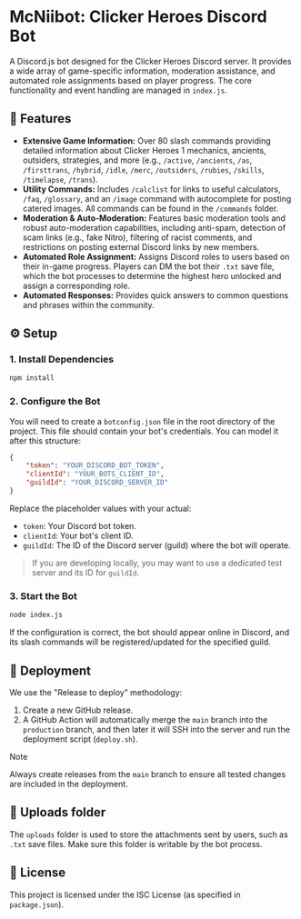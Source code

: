 # McNiibot: Clicker Heroes Discord Bot

A Discord.js bot designed for the Clicker Heroes Discord server. It provides a wide array of game-specific information, moderation assistance, and automated role assignments based on player progress. The core functionality and event handling are managed in `index.js`.

## 👾 Features

-   **Extensive Game Information:** Over 80 slash commands providing detailed information about Clicker Heroes 1 mechanics, ancients, outsiders, strategies, and more (e.g., `/active`, `/ancients`, `/as`, `/firsttrans`, `/hybrid`, `/idle`, `/merc`, `/outsiders`, `/rubies`, `/skills`, `/timelapse`, `/trans`).
-   **Utility Commands:** Includes `/calclist` for links to useful calculators, `/faq`, `/glossary`, and an `/image` command with autocomplete for posting catered images. All commands can be found in the `/commands` folder.
-   **Moderation & Auto-Moderation:** Features basic moderation tools and robust auto-moderation capabilities, including anti-spam, detection of scam links (e.g., fake Nitro), filtering of racist comments, and restrictions on posting external Discord links by new members.
-   **Automated Role Assignment:** Assigns Discord roles to users based on their in-game progress. Players can DM the bot their `.txt` save file, which the bot processes to determine the highest hero unlocked and assign a corresponding role.
-   **Automated Responses:** Provides quick answers to common questions and phrases within the community.

## ⚙️ Setup

### 1. Install Dependencies

```bash
npm install
```

### 2. Configure the Bot

You will need to create a `botconfig.json` file in the root directory of the project. This file should contain your bot's credentials. You can model it after this structure:

```json
{
    "token": "YOUR_DISCORD_BOT_TOKEN",
    "clientId": "YOUR_BOTS_CLIENT_ID",
    "guildId": "YOUR_DISCORD_SERVER_ID"
}
```

Replace the placeholder values with your actual:
*   `token`: Your Discord bot token.
*   `clientId`: Your bot's client ID.
*   `guildId`: The ID of the Discord server (guild) where the bot will operate.

> If you are developing locally, you may want to use a dedicated test server and its ID for `guildId`.

### 3. Start the Bot

```bash
node index.js
```

If the configuration is correct, the bot should appear online in Discord, and its slash commands will be registered/updated for the specified guild.

## 🚢 Deployment

We use the "Release to deploy" methodology:

1.  Create a new GitHub release.
2.  A GitHub Action will automatically merge the `main` branch into the `production` branch, and then later it will SSH into the server and run the deployment script (`deploy.sh`).

> [!NOTE]
> Always create releases from the `main` branch to ensure all tested changes are included in the deployment.

## 📂 Uploads folder

The `uploads` folder is used to store the attachments sent by users, such as `.txt` save files. Make sure this folder is writable by the bot process.

## 📜 License

This project is licensed under the ISC License (as specified in `package.json`).
